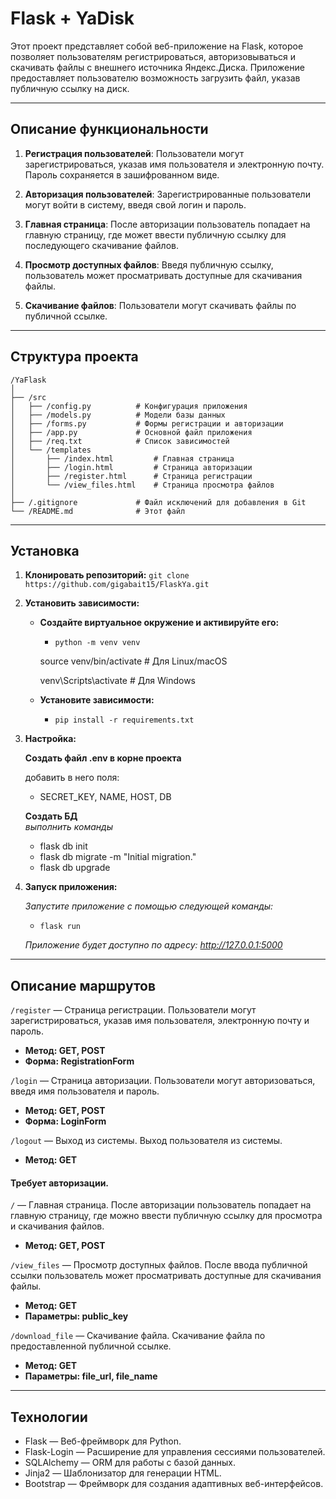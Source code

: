 # Flask + YaDisk

Этот проект представляет собой веб-приложение на Flask, которое позволяет пользователям регистрироваться, авторизовываться и скачивать файлы с внешнего источника Яндекс.Диска. Приложение предоставляет пользователю возможность загрузить файл, указав публичную ссылку на диск.

---
## Описание функциональности

1. **Регистрация пользователей**: Пользователи могут зарегистрироваться, указав имя пользователя и электронную почту. Пароль сохраняется в зашифрованном виде.
   
2. **Авторизация пользователей**: Зарегистрированные пользователи могут войти в систему, введя свой логин и пароль.

3. **Главная страница**: После авторизации пользователь попадает на главную страницу, где может ввести публичную ссылку для последующего скачивание файлов.

4. **Просмотр доступных файлов**: Введя публичную ссылку, пользователь может просматривать доступные для скачивания файлы.

5. **Скачивание файлов**: Пользователи могут скачивать файлы по публичной ссылке.
---
## Структура проекта

```plaintext
/YaFlask
│
├── /src
│   ├── /config.py          # Конфигурация приложения
│   ├── /models.py          # Модели базы данных
│   ├── /forms.py           # Формы регистрации и авторизации
│   ├── /app.py             # Основной файл приложения
│   ├── /req.txt            # Список зависимостей
│   └── /templates          
│       ├── /index.html         # Главная страница
│       ├── /login.html         # Страница авторизации
│       ├── /register.html      # Страница регистрации
│       └── /view_files.html    # Страница просмотра файлов
│
├── /.gitignore             # Файл исключений для добавления в Git
└── /README.md              # Этот файл 
```
---
## Установка
1. **Клонировать репозиторий:** `git clone https://github.com/gigabait15/FlaskYa.git`


2. **Установить зависимости:**
   * **Создайте виртуальное окружение и активируйте его:**
     * `python -m venv venv`
     
     source venv/bin/activate   # Для Linux/macOS
   
     venv\Scripts\activate      # Для Windows
   * **Установите зависимости:**
     * `pip install -r requirements.txt`


3. **Настройка:**
   
   **Создать файл .env в корне проекта**

   добавить в него поля:
   * SECRET_KEY, NAME, HOST, DB

   **Создать БД**   
   *выполнить команды*
     * flask db init
     * flask db migrate -m "Initial migration."
     * flask db upgrade


4. **Запуск приложения:**
   
   *Запустите приложение с помощью следующей команды:*
   * `flask run`
        
   *Приложение будет доступно по адресу: http://127.0.0.1:5000*

---
## Описание маршрутов
`/register` — Страница регистрации. Пользователи могут зарегистрироваться, указав имя пользователя, электронную почту и пароль.

- **Метод: GET, POST**
- **Форма: RegistrationForm**

`/login` — Страница авторизации. Пользователи могут авторизоваться, введя имя пользователя и пароль.

- **Метод: GET, POST**
- **Форма: LoginForm**

`/logout` — Выход из системы. Выход пользователя из системы.

- **Метод: GET**

#### Требует авторизации.

`/` — Главная страница. После авторизации пользователь попадает на главную страницу, где можно ввести публичную ссылку для просмотра и скачивания файлов.

- **Метод: GET, POST**

`/view_files` — Просмотр доступных файлов. После ввода публичной ссылки пользователь может просматривать доступные для скачивания файлы.

- **Метод: GET**
- **Параметры: public_key**

`/download_file` — Скачивание файла. Скачивание файла по предоставленной публичной ссылке.

- **Метод: GET**
- **Параметры: file_url, file_name**
---
## Технологии
- Flask — Веб-фреймворк для Python.
- Flask-Login — Расширение для управления сессиями пользователей.
- SQLAlchemy — ORM для работы с базой данных.
- Jinja2 — Шаблонизатор для генерации HTML.
- Bootstrap — Фреймворк для создания адаптивных веб-интерфейсов.